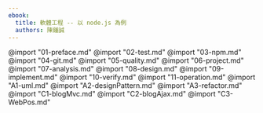 ```yaml
---
ebook:
  title: 軟體工程 -- 以 node.js 為例
  authors: 陳鍾誠
---
```


@import "01-preface.md"
@import "02-test.md"
@import "03-npm.md"
@import "04-git.md"
@import "05-quality.md"
@import "06-project.md"
@import "07-analysis.md"
@import "08-design.md"
@import "09-implement.md"
@import "10-verify.md"
@import "11-operation.md"
@import "A1-uml.md"
@import "A2-designPattern.md"
@import "A3-refactor.md"
@import "C1-blogMvc.md"
@import "C2-blogAjax.md"
@import "C3-WebPos.md"